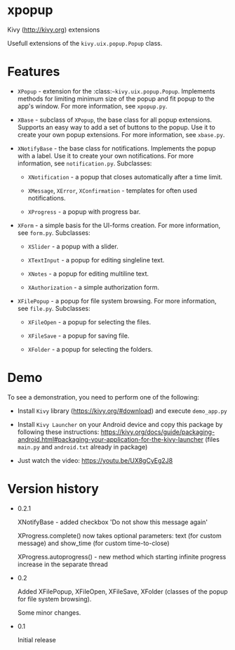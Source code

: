 # xpopup
Kivy (http://kivy.org) extensions

Usefull extensions of the `kivy.uix.popup.Popup` class.


Features
========

* `XPopup` - extension for the :class:`~kivy.uix.popup.Popup`. Implements methods
  for limiting minimum size of the popup and fit popup to the app's window.
  For more information, see `xpopup.py`.

* `XBase` - subclass of `XPopup`, the base class for all popup extensions.
  Supports an easy way to add a set of buttons to the popup. Use it to create
  your own popup extensions. For more information, see `xbase.py`.

* `XNotifyBase` - the base class for notifications. Implements the popup with a
  label. Use it to create your own notifications. For more information, see
  `notification.py`. Subclasses: 

    - `XNotification` - a popup that closes automatically after a time limit.

    - `XMessage`, `XError`, `XConfirmation` - templates for often used notifications.

    - `XProgress` - a popup with progress bar.

* `XForm` - a simple basis for the UI-forms creation. For more information,
  see `form.py`. Subclasses:

    - `XSlider` - a popup with a slider.

    - `XTextInput` - a popup for editing singleline text.
    
    - `XNotes` - a popup for editing multiline text.

    - `XAuthorization` - a simple authorization form.

* `XFilePopup` - a popup for file system browsing. For more information,
  see `file.py`. Subclasses:

    - `XFileOpen` - a popup for selecting the files.
    
    - `XFileSave` - a popup for saving file. 
    
    - `XFolder` - a popup for selecting the folders.


Demo
====

To see a demonstration, you need to perform one of the following: 

* Install `Kivy` library (https://kivy.org/#download) and execute `demo_app.py`

* Install `Kivy Launcher` on your Android device and copy this package by following these instructions:
  https://kivy.org/docs/guide/packaging-android.html#packaging-your-application-for-the-kivy-launcher
  (files `main.py` and `android.txt` already in package)
  
* Just watch the video: https://youtu.be/UX8gCyEg2J8


Version history
===============
* 0.2.1
    
    XNotifyBase - added checkbox 'Do not show this message again'
    
    XProgress.complete() now takes optional parameters: text (for custom
    message) and show_time (for custom time-to-close)
    
    XProgress.autoprogress() - new method which starting infinite progress
    increase in the separate thread

* 0.2
    
    Added XFilePopup, XFileOpen, XFileSave, XFolder (classes of the popup for
    file system browsing).
    
    Some minor changes.

* 0.1
    
    Initial release